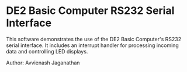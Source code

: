 # DE2 Basic Computer RS232 Serial Interface

This software demonstrates the use of the DE2 Basic Computer's RS232 serial interface. It includes an interrupt handler for processing incoming data and controlling LED displays.

Author: Avvienash Jaganathan
